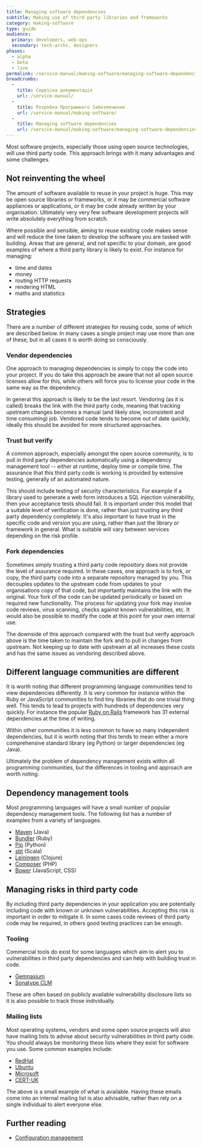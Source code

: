 ```yaml
---
title: Managing software dependencies
subtitle: Making use of third party libraries and frameworks
category: making-software
type: guide
audience:
  primary: developers, web-ops
  secondary: tech-archs, designers
phases:
  - alpha
  - beta
  - live
permalink: /service-manual/making-software/managing-software-dependencies/
breadcrumbs:
  -
    title: Сервісна документація
    url: /service-manual/
  -
    title: Розробка Програмного Забезпечення
    url: /service-manual/making-software/
  -
    title: Managing software dependencies
    url: /service-manual/making-software/managing-software-dependencies/
---
```


Most software projects, especially those using open source technologies, will
use third party code. This approach brings with it many advantages and some
challenges.

## Not reinventing the wheel

The amount of software available to reuse in your project is huge. This may be open
source libraries or frameworks, or it may be commercial software appliances or
applications, or it may be code already written by your organisation. Ultimately very
very few software development projects will write absolutely everything from scratch.

Where possible and sensible, aiming to reuse existing code makes sense and will
reduce the time taken to develop the software you are tasked with building. Areas
that are general, and not specific to your domain, are good examples of where a
third party library is likely to exist. For instance for managing:

* time and dates
* money
* routing HTTP requests
* rendering HTML
* maths and statistics

## Strategies

There are a number of different strategies for reusing code, some of which are
described below. In many cases a single project may use more than one of these, but
in all cases it is worth doing so consciously.

### Vendor dependencies

One approach to managing dependencies is simply to copy the code into your project.
If you do take this approach be aware that not all open source licenses allow for this,
while others will force you to license your code in the same way as the dependency.

In general this approach is likely to be the last resort. Vendoring (as it is called)
breaks the link with the third party code, meaning that tracking upstream changes becomes
a manual (and likely slow, inconsistent and time consuming) job. Vendored code
tends to become out of date quickly, ideally this should be avoided for more
structured approaches.

### Trust but verify

A common approach, especially amongst the open source community, is to pull in
third party dependencies automatically using a dependency management tool
-- either at runtime, deploy time or compile time. The assurance that this third
party code is working is provided by extensive testing, generally of an automated
nature.

This should include testing of security characteristics. For example if a library
used to generate a web form introduces a SQL injection vulnerability, then your acceptance
tests should fail. It is important under this model that a suitable level of verification
is done, rather than just trusting any third party dependency completely. It's also important
to have trust in the specific code and version you are using, rather than just the library
or framework in general. What is suitable will vary between services depending on the risk
profile.

### Fork dependencies

Sometimes simply trusting a third party code repository does not provide the level
of assurance required. In these cases, one approach is to fork, or copy, the third
party code into a separate repository managed by you. This decouples updates
to the upstream code from updates to your organisations copy of that code, but importantly
maintains the link with the original. Your fork of the code can be updated
periodically or based on required new functionality. The process for updating
your fork may involve code reviews, virus scanning, checks against known vulnerabilities,
etc. It would also be possible to modify the code at this point for your own internal
use.

The downside of this approach compared with the trust but verify approach above is
the time taken to maintain the fork and to pull in changes from upstream. Not
keeping up to date with upstream at all increases these costs and has the same issues
as vendoring described above.

## Different language communities are different

It is worth noting that different programming language communities tend to view
dependencies differently. It is very common for instance within the Ruby or JavaScript
communities to find tiny libraries that do one trivial thing well. This tends to lead
to projects with hundreds of dependencies very quickly. For instance the popular
[Ruby on Rails](http://rubyonrails.org/) framework has 31 external dependencies at
the time of writing.

Within other communities it is less common to have so many independent dependencies,
but it is worth noting that this tends to mean either a more comprehensive
standard library (eg Python) or larger dependencies (eg Java).

Ultimately the problem of dependency management exists within all programming
communities, but the differences in tooling and approach are worth noting.

## Dependency management tools

Most programming languages will have a small number of popular dependency management
tools. The following list has a number of examples from a variety of languages.

* [Maven](http://maven.apache.org/) (Java)
* [Bundler](http://bundler.io/) (Ruby)
* [Pip](https://pypi.python.org/pypi/pip) (Python)
* [sbt](http://www.scala-sbt.org/) (Scala)
* [Leiningen](http://leiningen.org/) (Clojure)
* [Composer](https://getcomposer.org/) (PHP)
* [Bower](http://bower.io/) (JavaScript, CSS)

## Managing risks in third party code

By including third party dependencies in your application you are potentially including
code with known or unknown vulnerabilities. Accepting this risk is important in
order to mitigate it. In some cases code reviews of third party code may be required,
in others good testing practices can be enough.

### Tooling

Commercial tools do exist for some languages which aim to alert you to vulnerabilities
in third party dependencies and can help with building trust in code.

* [Gemnasium](https://gemnasium.com/)
* [Sonatype CLM](http://www.sonatype.com/clm/overview)

These are often based on publicly available vulnerability disclosure lists so it is
also possible to track those individually.

### Mailing lists

Most operating systems, vendors and some open source projects  will also have mailing lists
to advise about security vulnerabilities in third party code. You should always be
monitoring these lists where they exist for software you use. Some common examples include:

* [RedHat](https://access.redhat.com/site/security/updates/advisory/)
* [Ubuntu](https://lists.ubuntu.com/mailman/listinfo/ubuntu-security-announce)
* [Microsoft](http://technet.microsoft.com/en-us/security/dd252948.aspx)
* [CERT-UK](https://www.cert.gov.uk/register-for-alerts/)

The above is a small example of what is available. Having these emails come into an
internal mailing list is also advisable, rather than rely on a single individual to
alert everyone else.

## Further reading

* [Configuration management](/service-manual/making-software/configuration-management)
